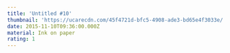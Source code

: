 ```yaml
---
title: 'Untitled #10'
thumbnail: 'https://ucarecdn.com/45f4721d-bfc5-4908-ade3-bd65e4f3033e/'
date: 2015-11-10T09:36:00.000Z
material: Ink on paper
rating: 1
---
```


